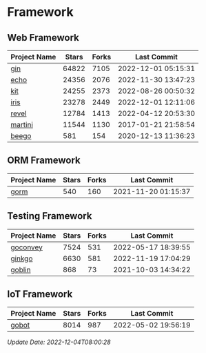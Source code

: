 # Framework

## Web Framework
| Project Name | Stars | Forks | Last Commit |
| ------------ | ----- | ----- | ----------- |
| [gin](https://github.com/gin-gonic/gin) | 64822 | 7105 | 2022-12-01 05:15:31 |
| [echo](https://github.com/labstack/echo) | 24356 | 2076 | 2022-11-30 13:47:23 |
| [kit](https://github.com/go-kit/kit) | 24255 | 2373 | 2022-08-26 00:50:32 |
| [iris](https://github.com/kataras/iris) | 23278 | 2449 | 2022-12-01 12:11:06 |
| [revel](https://github.com/revel/revel) | 12784 | 1413 | 2022-04-12 20:53:30 |
| [martini](https://github.com/go-martini/martini) | 11544 | 1130 | 2017-01-21 21:58:54 |
| [beego](https://github.com/astaxie/beego) | 581 | 154 | 2020-12-13 11:36:23 |

## ORM Framework
| Project Name | Stars | Forks | Last Commit |
| ------------ | ----- | ----- | ----------- |
| [gorm](https://github.com/jinzhu/gorm) | 540 | 160 | 2021-11-20 01:15:37 |

## Testing Framework
| Project Name | Stars | Forks | Last Commit |
| ------------ | ----- | ----- | ----------- |
| [goconvey](https://github.com/smartystreets/goconvey) | 7524 | 531 | 2022-05-17 18:39:55 |
| [ginkgo](https://github.com/onsi/ginkgo) | 6630 | 581 | 2022-11-19 17:04:29 |
| [goblin](https://github.com/franela/goblin) | 868 | 73 | 2021-10-03 14:34:22 |

## IoT Framework
| Project Name | Stars | Forks | Last Commit |
| ------------ | ----- | ----- | ----------- |
| [gobot](https://github.com/hybridgroup/gobot) | 8014 | 987 | 2022-05-02 19:56:19 |

*Update Date: 2022-12-04T08:00:28*